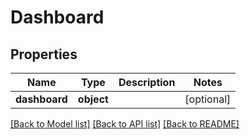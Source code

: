 # Dashboard

## Properties
Name | Type | Description | Notes
------------ | ------------- | ------------- | -------------
**dashboard** | **object** |  | [optional] 

[[Back to Model list]](../README.md#documentation-for-models) [[Back to API list]](../README.md#documentation-for-api-endpoints) [[Back to README]](../README.md)


